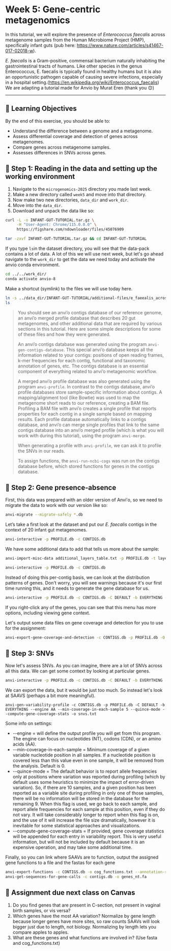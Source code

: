 # Week 5: Gene-centric metagenomics

In this tutorial, we will explore the presence of _Enterococcus faecalis_ across metagenome samples from the Human Microbiome Project (HMP), specifically infant guts (pub here: https://www.nature.com/articles/s41467-017-02018-w). 

_E. faecalis_ is a Gram-positive, commensal bacterium naturally inhabiting the gastrointestinal tracts of humans. Like other species in the genus Enterococcus, E. faecalis is typically found in healthy humans but it is also an opportunistic pathogen capable of causing severe infections, especially in a hospital setting.(https://en.wikipedia.org/wiki/Enterococcus_faecalis) 
We are adapting a tutorial made for Anvio by Murat Eren (thank you 😊) 

---
## 🧠 Learning Objectives

By the end of this exercise, you should be able to:
- Understand the difference between a genome and a metagenome.
- Assess differential coverage and detection of genes across metagenomes. 
- Compare genes across metagenome samples.
- Assesses differences in SNVs across genes.

## 🧪 Step 1: Reading in the data and setting up the working environment

1. Navigate to the `microgenomics-2025` directory you made last week.
2. Make a new directory called `week5` and move into that directory.
3. Now make two new directories, `data_dir` and `work_dir`.
4. Move into the `data_dir`.
5. Download and unpack the data like so:

```bash
curl -L -o INFANT-GUT-TUTORIAL.tar.gz \
     -H "User-Agent: Chrome/115.0.0.0" \
     https://figshare.com/ndownloader/files/45076909
```
```bash
tar -zxvf INFANT-GUT-TUTORIAL.tar.gz && cd INFANT-GUT-TUTORIAL
```

If you type `ls`in the dataset directory, you will see that the data-pack contains a lot of data. A lot of this we will use next week, but let's go ahead navigate to the `work_dir` to get the data we need today and activate the anvio conda environment. 
```bash
cd ../../work_dir/
conda activate anvio-8
```

Make a shortcut (symlink) to the files we will use today here.
```bash
ln -s ../data_dir/INFANT-GUT-TUTORIAL/additional-files/e_faeealis_across_hmp/* .
ls
```

> You should see an anvi’o contigs database of our reference genome, an anvi’o merged profile database that describes 20 gut metagenomes, and other additional data that are required by various sections in this tutorial. Here are some simple descriptions for some of these files and how they were generated.
> 
> An anvi’o contigs database was generated using the program `anvi-gen-contigs-database`. This special anvi’o database keeps all the information related to your contigs: positions of open reading frames, k-mer frequencies for each contig, functional and taxonomic annotation of genes, etc. The contigs database is an essential component of everything related to anvi’o metagenomic workflow.
> 
> A merged anvi’o profile database was also generated using the program `anvi-profile`. In contrast to the contigs database, anvi’o profile databases store sample-specific information about contigs. A mapping/alignment tool (like Bowtie) was used to map the metagenome short reads to our reference, creating a BAM file. Profiling a BAM file with anvi’o creates a single profile that reports properties for each contig in a single sample based on mapping results.
> Each profile database automatically links to a contigs database, and anvi’o can merge single profiles that link to the same contigs database into an anvi’o merged profile (which is what you will work with during this tutorial), using the program `anvi-merge`.
>
> When generating a profile with `anvi-profile`, we can ask it to profile the SNVs in our reads.
> 
> To assign functions, the `anvi-run-ncbi-cogs` was run on the contigs database before, which stored functions for genes in the contigs database. 


## 🧪 Step 2: Gene presence-absence

First, this data was prepared with an older version of Anvi'o, so we need to migrate the data to work with our version like so:
```bash
anvi-migrate --migrate-safely *.db
```

Let’s take a first look at the dataset and put our _E. faecalis_ contigs in the context of 20 infant gut metagenomes.
```bash
anvi-interactive -p PROFILE.db -c CONTIGS.db
```

We have some additional data to add that tells us more about the sample:
```bash
anvi-import-misc-data additional_layers_table.txt -p PROFILE.db -t layers
```
```bash
anvi-interactive -p PROFILE.db -c CONTIGS.db
```

Instead of doing this per-contig basis, we can look at the distribution patterns of genes. Don't worry, you will see warnings because it's our first time running this, and it needs to generate the gene database for us.
```bash
anvi-interactive -p PROFILE.db -c CONTIGS.db -C DEFAULT -b EVERYTHING --gene-mode
```
If you right-click any of the genes, you can see that this menu has more options, including viewing gene context. 


Let's output some data files on gene coverage and detection for you to use for the assignment:
```bash
anvi-export-gene-coverage-and-detection -c CONTIGS.db -p PROFILE.db -O efae
```

## 🧪 Step 3: SNVs

Now let's assess SNVs. As you can imagine, there are a lot of SNVs across all this data. We can get some context by looking at particular genes. 
```bash
anvi-interactive -p PROFILE.db -c CONTIGS.db -C DEFAULT -b EVERYTHING --gene-mode
```

We can export the data, but it would be just too much. So instead let's look at SAAVS (perhaps a bit more meaningful). 
```
anvi-gen-variability-profile -c CONTIGS.db -p PROFILE.db -C DEFAULT -b EVERYTHING --engine AA --min-coverage-in-each-sample 5 --quince-mode --compute-gene-coverage-stats -o snvs.txt 
```

Some info on settings:
* --engine = will define the output profile you will get from this program. The engine can focus on nucleotides (NT), codons (CDN), or
  an amino acids (AA).
* --min-coverage-in-each-sample = Minimum coverage of a given variable nucleotide position in all samples. If a nucleotide position is covered less than this value even in one
                        sample, it will be removed from the analysis. Default is 0.
* --quince-mode = The default behavior is to report allele frequencies only at positions where variation was reported during profiling (which by default uses
                        some heuristics to minimize the impact of error-driven variation). So, if there are 10 samples, and a given position has been reported as a
                        variable site during profiling in only one of those samples, there will be no information will be stored in the database for the remaining 9.
                        When this flag is used, we go back to each sample, and report allele frequencies for each sample at this position, even if they do not vary.
                        It will take considerably longer to report when this flag is on, and the use of it will increase the file size dramatically, however it is
                        inevitable for some statistical approaches and visualizations.
* --compute-gene-coverage-stats = If provided, gene coverage statistics will be appended for each entry in variability report. This is very useful information, but will not be
                        included by default because it is an expensive operation, and may take some additional time.


Finally, so you can link where SAAVs are to function, output the assigned gene functions to a file and the fastas for each gene
```bash
anvi-export-functions -c CONTIGS.db -o cog_functions.txt --annotation-sources COG14_CATEGORY,COG14_FUNCTION
anvi-get-sequences-for-gene-calls -c contigs.db -o genes_nt.fa
```


## 📝 Assignment due next class on Canvas
1. Do you find genes that are present in C-section, not present in vaginal birth samples, or vis versa?
2. Which genes have the most AA variation? Normalize by gene length because longer genes have more sites, so raw counts SAAVs will look bigger just due to length, not biology. Normalizing by length lets you compare apples to apples.
3. What are these genes and what functions are involved in? (Use fasta and cog_functions.txt)
